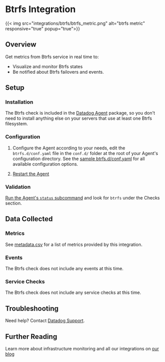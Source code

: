 # Btrfs Integration
{{< img src="integrations/btrfs/btrfs_metric.png" alt="btrfs metric" responsive="true" popup="true">}}
## Overview

Get metrics from Btrfs service in real time to:

* Visualize and monitor Btrfs states
* Be notified about Btrfs failovers and events.

## Setup
### Installation

The Btrfs check is included in the [Datadog Agent][4] package, so you don't need to install anything else on your servers that use at least one Btrfs filesystem.

### Configuration

1. Configure the Agent according to your needs, edit the `btrfs.d/conf.yaml` file in the `conf.d/` folder at the root of your Agent's configuration directory.
    See the [sample btrfs.d/conf.yaml][2] for all available configuration options.

2. [Restart the Agent][3]

### Validation

[Run the Agent's `status` subcommand][4] and look for `btrfs` under the Checks section.

## Data Collected
### Metrics
See [metadata.csv][5] for a list of metrics provided by this integration.

### Events
The Btrfs check does not include any events at this time.

### Service Checks
The Btrfs check does not include any service checks at this time.

## Troubleshooting
Need help? Contact [Datadog Support][6].

## Further Reading

Learn more about infrastructure monitoring and all our integrations on [our blog][7]


[1]: https://app.datadoghq.com/account/settings#agent
[2]: https://github.com/DataDog/integrations-core/blob/master/btrfs/datadog_checks/btrfs/data/conf.yaml.example
[3]: https://docs.datadoghq.com/agent/faq/agent-commands/#start-stop-restart-the-agent
[4]: https://docs.datadoghq.com/agent/faq/agent-commands/#agent-status-and-information
[5]: https://github.com/DataDog/integrations-core/blob/master/btrfs/metadata.csv
[6]: http://docs.datadoghq.com/help/
[7]: https://www.datadoghq.com/blog/
